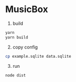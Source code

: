 # MusicBox

1. build

```sh
yarn
yarn build
```

2. copy config

```sh
cp example.sqlite data.sqlite
```

3. run

```sh
node dist
```
